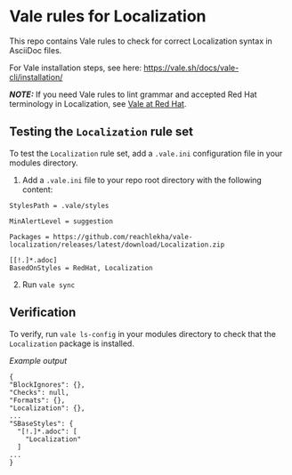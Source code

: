 # Vale rules for Localization

This repo contains Vale rules to check for correct Localization syntax in AsciiDoc files.

For Vale installation steps, see here: https://vale.sh/docs/vale-cli/installation/

**_NOTE:_** If you need Vale rules to lint grammar and accepted Red Hat terminology in Localization, see [Vale at Red Hat](https://github.com/redhat-documentation/vale-at-red-hat/). 

## Testing the `Localization` rule set
To test the `Localization` rule set, add a `.vale.ini` configuration file in your modules directory. 

1. Add a `.vale.ini` file to your repo root directory with the following content:

  ```
  StylesPath = .vale/styles

MinAlertLevel = suggestion

Packages = https://github.com/reachlekha/vale-localization/releases/latest/download/Localization.zip

[[!.]*.adoc]
BasedOnStyles = RedHat, Localization
  ```

2. Run `vale sync`

## Verification

To verify, run `vale ls-config` in your modules directory to check that the `Localization` package is installed. 

_Example output_

  ```
  {
  "BlockIgnores": {},
  "Checks": null,
  "Formats": {},
  "Localization": {},
  ...
  "SBaseStyles": {
    "[!.]*.adoc": [
      "Localization"
    ]
  ...
  }
  ```
